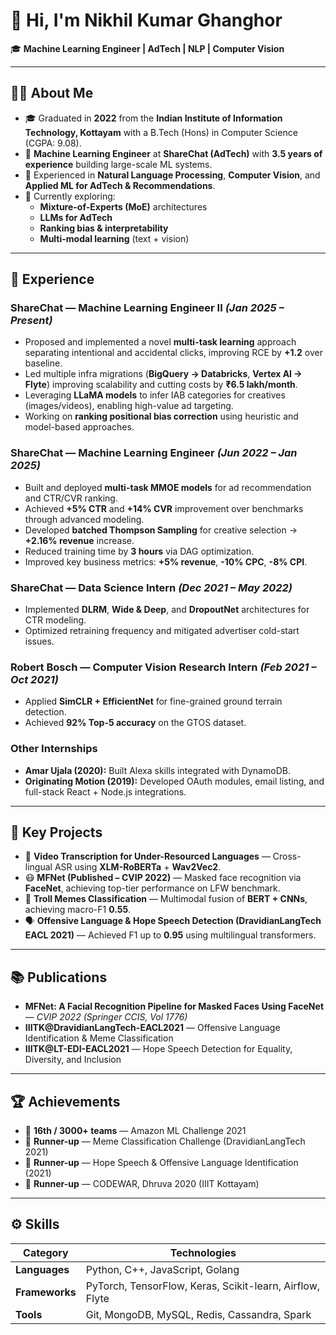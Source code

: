 # 👋 Hi, I'm Nikhil Kumar Ghanghor

🎓 **Machine Learning Engineer | AdTech | NLP | Computer Vision**

---

## 🧑‍💻 About Me  

- 🎓 Graduated in **2022** from the **Indian Institute of Information Technology, Kottayam** with a B.Tech (Hons) in Computer Science (CGPA: 9.08).  
- 💼 **Machine Learning Engineer** at **ShareChat (AdTech)** with **3.5 years of experience** building large-scale ML systems.  
- 🔬 Experienced in **Natural Language Processing**, **Computer Vision**, and **Applied ML for AdTech & Recommendations**.  
- 🌱 Currently exploring:  
  - **Mixture-of-Experts (MoE)** architectures  
  - **LLMs for AdTech**  
  - **Ranking bias & interpretability**  
  - **Multi-modal learning** (text + vision)  

---

## 💼 Experience  

### **ShareChat — Machine Learning Engineer II** *(Jan 2025 – Present)*  
- Proposed and implemented a novel **multi-task learning** approach separating intentional and accidental clicks, improving RCE by **+1.2** over baseline.  
- Led multiple infra migrations (**BigQuery → Databricks**, **Vertex AI → Flyte**) improving scalability and cutting costs by **₹6.5 lakh/month**.  
- Leveraging **LLaMA models** to infer IAB categories for creatives (images/videos), enabling high-value ad targeting.  
- Working on **ranking positional bias correction** using heuristic and model-based approaches.  

### **ShareChat — Machine Learning Engineer** *(Jun 2022 – Jan 2025)*  
- Built and deployed **multi-task MMOE models** for ad recommendation and CTR/CVR ranking.  
- Achieved **+5% CTR** and **+14% CVR** improvement over benchmarks through advanced modeling.  
- Developed **batched Thompson Sampling** for creative selection → **+2.16% revenue** increase.  
- Reduced training time by **3 hours** via DAG optimization.  
- Improved key business metrics: **+5% revenue**, **-10% CPC**, **-8% CPI**.  

### **ShareChat — Data Science Intern** *(Dec 2021 – May 2022)*  
- Implemented **DLRM**, **Wide & Deep**, and **DropoutNet** architectures for CTR modeling.  
- Optimized retraining frequency and mitigated advertiser cold-start issues.  

### **Robert Bosch — Computer Vision Research Intern** *(Feb 2021 – Oct 2021)*  
- Applied **SimCLR + EfficientNet** for fine-grained ground terrain detection.  
- Achieved **92% Top-5 accuracy** on the GTOS dataset.  

### **Other Internships**  
- **Amar Ujala (2020):** Built Alexa skills integrated with DynamoDB.  
- **Originating Motion (2019):** Developed OAuth modules, email listing, and full-stack React + Node.js integrations.  

---

## 🚀 Key Projects  

- 🧠 **Video Transcription for Under-Resourced Languages** — Cross-lingual ASR using **XLM-RoBERTa** + **Wav2Vec2**.  
- 😷 **MFNet (Published – CVIP 2022)** — Masked face recognition via **FaceNet**, achieving top-tier performance on LFW benchmark.  
- 📱 **Troll Memes Classification** — Multimodal fusion of **BERT + CNNs**, achieving macro-F1 **0.55**.  
- 🗣️ **Offensive Language & Hope Speech Detection (DravidianLangTech EACL 2021)** — Achieved F1 up to **0.95** using multilingual transformers.  

---

## 📚 Publications  

- **MFNet: A Facial Recognition Pipeline for Masked Faces Using FaceNet** — *CVIP 2022 (Springer CCIS, Vol 1776)*  
- **IIITK@DravidianLangTech-EACL2021** — Offensive Language Identification & Meme Classification  
- **IIITK@LT-EDI-EACL2021** — Hope Speech Detection for Equality, Diversity, and Inclusion  

---

## 🏆 Achievements  

- 🥇 **16th / 3000+ teams** — Amazon ML Challenge 2021  
- 🥈 **Runner-up** — Meme Classification Challenge (DravidianLangTech 2021)  
- 🥉 **Runner-up** — Hope Speech & Offensive Language Identification (2021)  
- 🥈 **Runner-up** — CODEWAR, Dhruva 2020 (IIIT Kottayam)  

---

## ⚙️ Skills  

| Category | Technologies |
|-----------|---------------|
| **Languages** | Python, C++, JavaScript, Golang |
| **Frameworks** | PyTorch, TensorFlow, Keras, Scikit-learn, Airflow, Flyte |
| **Tools** | Git, MongoDB, MySQL, Redis, Cassandra, Spark

